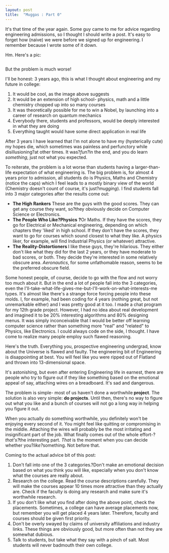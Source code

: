 ```yaml
---
layout: post
title:  "Muggas : Part 0"
---
```

It's that time of the year again. Some guy came to me for advice regarding engineering admissions, so I thought I should write a post. It's easy to forget how (naive) we were before we signed up for engineering. I remember because I wrote some of it down.

Hm. Here's a pic:

<img src="http://kanudeshpande.files.wordpress.com/2011/05/engineeringreality.jpg" alt="" ></img>

But the problem is much worse!

I'll be honest: 3 years ago, this is what I thought about engineering and my future in college:
<ol >
	<li >It would be cool, as the image above suggests</li>
	<li >It would be an extension of high school- physics, math and a little chemistry chopped up into so many courses</li>
	<li >It was theoretically possible for me to win a Nobel, by launching into a career of research on quantum mechanics</li>
	<li >Everybody there, students and professors, would be deeply interested in what they are doing</li>
	<li >Everything taught would have some direct application in real life</li>
</ol>
After 3 years I have learned that I'm not alone to have my (hysterically cute) my hopes die, which sometimes was painless and perfunctory while disillusioning?at other times. It was?<em >fun?</em>in the end, and you do learn <em >something</em>, just not what you expected.

To reiterate, the problem is a lot worse than students having a larger-than-life expectation of what engineering is.
The big problem is, for almost 4 years prior to admission, all students do is Physics, Maths and Chemistry (notice the caps) which I feel leads to a mostly binary view of the world (Chemistry doesn't count of course, it's just?<em >mugging</em>). I find students fall into 3 major categories after the results come out:
<ul >
	<li ><strong >The High Rankers</strong>
These are the guys with the good scores. They can get any course they want, so?they obviously decide on Computer Science or Electronics.</li>
	<li ><strong >The People Who Like?</strong><strong >Physics</strong>
<strong >?</strong>Or Maths. If they have the scores, they go for Electrical or Mechanical engineering, depending on which chapters they 'liked' in high school. If they don't have the scores, they want to go for courses which sound closest to what they like. A physics liker, for example, will find Industrial Physics (or whatever) attractive.</li>
	<li ><strong >The Reality-Distortioners
</strong>I like these guys, they're hilarious. They either don't like what they did for the last 2 years, or they have moderate to bad scores, or both. They decide they're interested in some relatively obscure area. <em >Aeronautics</em>, for some unfathomable reason, seems to be the preferred obscure field.</li>
</ul>
Some honest people, of course, decide to go with the flow and not worry too much about it. But in the end a lot of people fall into the 3 categories, even the I'll-take-what-life-gives-me-but-I'll-work-on-what-interests-me types. It's almost like there's a strange force forcing people into these molds.
I, for example, had been coding for 4 years (nothing great, but not unremarkable either) and I was pretty good at it too. I made a chat program for my 12th grade project. However, I had no idea about real development and imagined it to be 20% interesting algorithms and 80% designing menus. It was simply inconceivable that I would be better off learning computer science rather than something more "real" and "related" to Physics, like Electronics. I could always code on the side, I thought. I have come to realize many people employ such flawed reasoning.

Here's the truth. Everything you, prospective engineering undergrad, know about the Universe is flawed and faulty. The engineering bit of Engineering is disappointing at best. You will feel like you were ripped out of Flatland and thrown into 13-dimensional space.

It's astonishing, but even after entering Engineering life in earnest, there are people who try to figure out if they like something based on the emotional appeal of say, attaching wires on a breadboard. It's sad and dangerous.

The problem is simple- most of us haven't done a worthwhile<strong > project</strong>. The solution is also very simple: <strong >do projects</strong>. Until then, there's no way to figure out what you like and a bunch of courses will not go a long way in helping you figure it out.

When you actually do something worthwhile, you definitely won't be enjoying every second of it. You might feel like quitting or compromising in the middle. Attaching the wires will probably be the most irritating and insignificant part of the job. What finally comes out of the whole effort-?<em >that's?</em>the interesting part. <em >That</em> is the moment when you can decide whether you?<em >like?</em>something. Not before that.

Coming to the actual advice bit of this post:
<ol >
	<li >Don't fall into one of the 3 categories.?Don't make an emotional decision based on what you think you will like, especially when you don't know what the courses are really about.</li>
	<li >Research on the college. Read the course descriptions carefully. They will make the courses appear 10 times more attractive than they actually are. Check if the faculty is doing any research and make sure it's worthwhile research.</li>
	<li >If you don't like what you find after doing the above point, check the placements. Sometimes, a college can have average placements now, but remember you will get placed 4 years later. Therefore, faculty and courses should be given first priority.</li>
	<li >Don't be overly swayed by claims of university affiliations and industry links. These things are obviously good, but more often than not they are somewhat dubious.</li>
	<li >Talk to students, but take what they say with a pinch of salt. Most students will never badmouth their own college.</li>
</ol>
